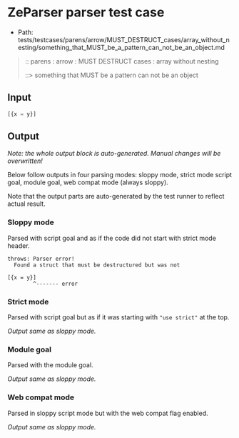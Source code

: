 # ZeParser parser test case

- Path: tests/testcases/parens/arrow/MUST_DESTRUCT_cases/array_without_nesting/something_that_MUST_be_a_pattern_can_not_be_an_object.md

> :: parens : arrow : MUST DESTRUCT cases : array without nesting
>
> ::> something that MUST be a pattern can not be an object

## Input


`````js
[{x = y}]
`````

## Output

_Note: the whole output block is auto-generated. Manual changes will be overwritten!_

Below follow outputs in four parsing modes: sloppy mode, strict mode script goal, module goal, web compat mode (always sloppy).

Note that the output parts are auto-generated by the test runner to reflect actual result.

### Sloppy mode

Parsed with script goal and as if the code did not start with strict mode header.

`````
throws: Parser error!
  Found a struct that must be destructured but was not

[{x = y}]
        ^------- error
`````

### Strict mode

Parsed with script goal but as if it was starting with `"use strict"` at the top.

_Output same as sloppy mode._

### Module goal

Parsed with the module goal.

_Output same as sloppy mode._

### Web compat mode

Parsed in sloppy script mode but with the web compat flag enabled.

_Output same as sloppy mode._
